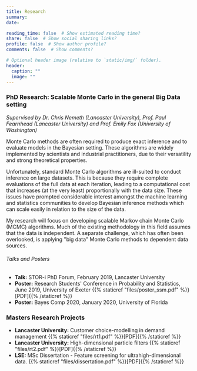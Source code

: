 ```yaml
---
title: Research
summary: 
date:  

reading_time: false  # Show estimated reading time?
share: false  # Show social sharing links?
profile: false  # Show author profile?
comments: false  # Show comments?

# Optional header image (relative to `static/img/` folder).
header:
  caption: ""
  image: ""
---
```


### PhD Research: Scalable Monte Carlo in the general Big Data setting
_Supervised by Dr. Chris Nemeth (Lancaster University), Prof. Paul Fearnhead (Lancaster University) and Prof. Emily Fox (University of Washington)_

Monte Carlo methods are often required to produce exact inference and to evaluate models in the Bayesian setting. These algorithms are widely implemented by scientists and industrial practitioners, due to their versatility and strong theoretical properties.

Unfortunately, standard Monte Carlo algorithms are ill-suited to conduct inference on large datasets. This is because they require complete evaluations of the full data at each iteration, leading to a computational cost that increases (at the very least) proportionally with the data size. These issues have prompted considerable interest amongst the machine learning and statistics communities to develop Bayesian inference methods which can scale easily in relation to the size of the data. 

My research will focus on developing scalable Markov chain Monte Carlo (MCMC) algorithms. Much of the existing methodology in this field assumes that the data is independent. A separate challenge, which has often been overlooked, is applying "big data" Monte Carlo methods to dependent data sources. 

							
###### Talks and Posters
* **Talk:** STOR-i PhD Forum, February 2019, Lancaster University 
* **Poster:** Research Students' Conference in Probability and Statistics, June 2019, University of Exeter  {{% staticref "files/poster_ssm.pdf" %}}[PDF]{{% /staticref %}}
* **Poster:** Bayes Comp 2020, January 2020, University of Florida 

### Masters Research Projects

* **Lancaster University:** Customer choice-modelling in demand management {{% staticref "files/rt1.pdf" %}}[PDF]{{% /staticref %}}
* **Lancaster University:** High-dimensional particle filters {{% staticref "files/rt2.pdf" %}}[PDF]{{% /staticref %}}
* **LSE:** MSc Dissertation - Feature screening for ultrahigh-dimensional data. {{% staticref "files/dissertation.pdf" %}}[PDF]{{% /staticref %}}
			


